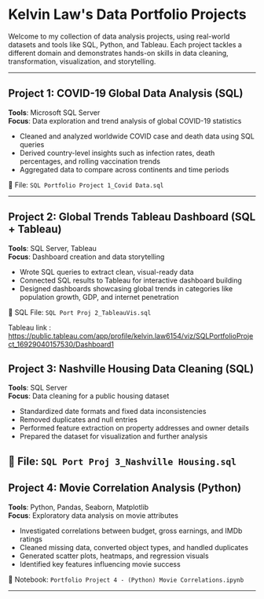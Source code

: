 # Kelvin Law's Data Portfolio Projects

Welcome to my collection of data analysis projects, using real-world datasets and tools like SQL, Python, and Tableau. Each project tackles a different domain and demonstrates hands-on skills in data cleaning, transformation, visualization, and storytelling.

---

## Project 1: COVID-19 Global Data Analysis (SQL)

**Tools**: Microsoft SQL Server  
**Focus**: Data exploration and trend analysis of global COVID-19 statistics

- Cleaned and analyzed worldwide COVID case and death data using SQL queries
- Derived country-level insights such as infection rates, death percentages, and rolling vaccination trends
- Aggregated data to compare across continents and time periods

📄 File: `SQL Portfolio Project 1_Covid Data.sql`

---

## Project 2: Global Trends Tableau Dashboard (SQL + Tableau)

**Tools**: SQL Server, Tableau  
**Focus**: Dashboard creation and data storytelling

- Wrote SQL queries to extract clean, visual-ready data
- Connected SQL results to Tableau for interactive dashboard building
- Designed dashboards showcasing global trends in categories like population growth, GDP, and internet penetration

📄 SQL File: `SQL Port Proj 2_TableauVis.sql`

Tableau link : https://public.tableau.com/app/profile/kelvin.law6154/viz/SQLPortfolioProject_16929040157530/Dashboard1


## Project 3: Nashville Housing Data Cleaning (SQL)

**Tools**: SQL Server  
**Focus**: Data cleaning for a public housing dataset

- Standardized date formats and fixed data inconsistencies
- Removed duplicates and null entries
- Performed feature extraction on property addresses and owner details
- Prepared the dataset for visualization and further analysis

📄 File: `SQL Port Proj 3_Nashville Housing.sql`
---

## Project 4: Movie Correlation Analysis (Python)

**Tools**: Python, Pandas, Seaborn, Matplotlib  
**Focus**: Exploratory data analysis on movie attributes

- Investigated correlations between budget, gross earnings, and IMDb ratings
- Cleaned missing data, converted object types, and handled duplicates
- Generated scatter plots, heatmaps, and regression visuals
- Identified key features influencing movie success

📘 Notebook: `Portfolio Project 4 - (Python) Movie Correlations.ipynb`

---
